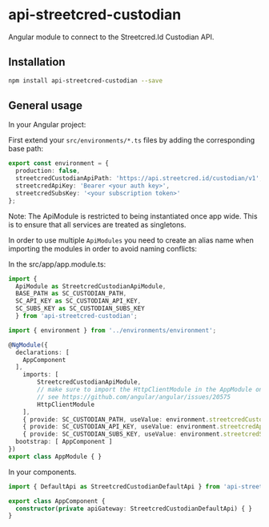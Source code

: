# api-streetcred-custodian

Angular module to connect to the Streetcred.Id Custodian API.

## Installation

```sh
npm install api-streetcred-custodian --save
```

## General usage

In your Angular project:

First extend your `src/environments/*.ts` files by adding the corresponding base path:

```typescript
export const environment = {
  production: false,
  streetcredCustodianApiPath: 'https://api.streetcred.id/custodian/v1',
  streetcredApiKey: 'Bearer <your auth key>',
  streetcredSubsKey: '<your subscription token>'
};
```

Note: The ApiModule is restricted to being instantiated once app wide.
This is to ensure that all services are treated as singletons.

In order to use multiple `ApiModules` you need to create an alias name when importing
the modules in order to avoid naming conflicts:

In the src/app/app.module.ts:

```typescript
import {
  ApiModule as StreetcredCustodianApiModule,
  BASE_PATH as SC_CUSTODIAN_PATH,
  SC_API_KEY as SC_CUSTODIAN_API_KEY,
  SC_SUBS_KEY as SC_CUSTODIAN_SUBS_KEY
  } from 'api-streetcred-custodian';

import { environment } from '../environments/environment';

@NgModule({
  declarations: [
    AppComponent
  ],
    imports: [
        StreetcredCustodianApiModule,
        // make sure to import the HttpClientModule in the AppModule only,
        // see https://github.com/angular/angular/issues/20575
        HttpClientModule
    ],
    { provide: SC_CUSTODIAN_PATH, useValue: environment.streetcredCustodianApiPath },
    { provide: SC_CUSTODIAN_API_KEY, useValue: environment.streetcredApiKey },
    { provide: SC_CUSTODIAN_SUBS_KEY, useValue: environment.streetcredSubsKey }
  bootstrap: [ AppComponent ]
})
export class AppModule { }
```

In your components.

```typescript
import { DefaultApi as StreetcredCustodianDefaultApi } from 'api-streetcred-custodian';

export class AppComponent {
  constructor(private apiGateway: StreetcredCustodianDefaultApi) { }
}
```
